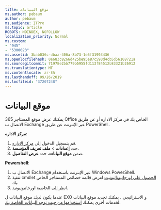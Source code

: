 ```yaml
---
title: موقع البيانات
ms.author: pebaum
author: pebaum
ms.audience: ITPro
ms.topic: article
ROBOTS: NOINDEX, NOFOLLOW
localization_priority: Normal
ms.custom:
- "945"
- "5300023"
ms.assetid: 3bab036c-dbaa-406a-8b73-1e5f31993436
ms.openlocfilehash: 0e683c8266d425be95e87c590d4cb5d56108721a
ms.sourcegitcommit: 71978e2bb779b5955fd113f84512b83321b26912
ms.translationtype: MT
ms.contentlocale: ar-SA
ms.lasthandoff: 09/26/2019
ms.locfileid: "37207248"
---
```

# <a name="data-location"></a>موقع البيانات

يمكنك عرض موقع المستاجر 365 Office الخاص بك في مركز الاداره أو عن طريق الاتصال ب Exchange عبر الإنترنت عن طريق PowerShell.


**مركز الاداره:**
1. قم بتسجيل الدخول إلى [مركز الاداره](https://admin.microsoft.com/Adminportal/Home).
2. حدد **إعدادات** > **ملف تعريف المؤسسة**.
3. ضمن **موقع البيانات**، حدد **عرض التفاصيل**.


**Powershell:**
1. الاتصال ب Exchange عبر الإنترنت باستخدام Windows PowerShell.
2. تنفيذ cmdlet [الحصول علي اورجانيوناليونيت](https://docs.microsoft.com/en-us/powershell/module/exchange/active-directory/get-organizationalunit) لعرض قائمه خصائص المستاجر الخاص بك. 
3. انظر إلى الخاصية اورجانيونيونيد.

عندما يكون لديك موقع البيانات ل EXO و الاستراتيجي ، يمكنك تحديد موقع البيانات لخدمات أخرى يمكنك [استخدامها من حيث توجد البيانات الخاصة بك](https://products.office.com/where-is-your-data-located).